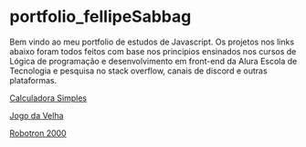 # portfolio_fellipeSabbag
 Bem vindo ao meu portfolio de estudos de Javascript. Os projetos nos links abaixo foram todos feitos com base nos principios ensinados nos cursos de Lógica de programação e desenvolvimento em front-end da Alura Escola de Tecnologia e pesquisa no stack overflow, canais de discord e outras plataformas.
 
 <a href="https://fellipesabbag.github.io/portfolio_fellipeSabbag/calculadora/index.html"> Calculadora Simples </a>
 
  <a href="https://fellipesabbag.github.io/portfolio_fellipeSabbag/jogoDaVelha_GridDisplay/home.html"> Jogo da Velha </a>
  
  <a href="https://fellipesabbag.github.io/portfolio_fellipeSabbag/Robotron2000/"> Robotron 2000 </a>
  
  
